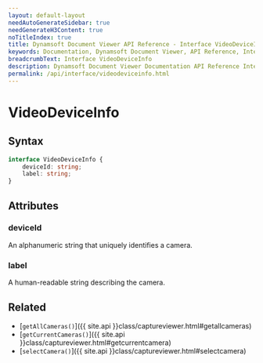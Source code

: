 ```yaml
---
layout: default-layout
needAutoGenerateSidebar: true
needGenerateH3Content: true
noTitleIndex: true
title: Dynamsoft Document Viewer API Reference - Interface VideoDeviceInfo
keywords: Documentation, Dynamsoft Document Viewer, API Reference, Interface VideoDeviceInfo
breadcrumbText: Interface VideoDeviceInfo
description: Dynamsoft Document Viewer Documentation API Reference Interface VideoDeviceInfo Page
permalink: /api/interface/videodeviceinfo.html
---
```


# VideoDeviceInfo

## Syntax

```typescript
interface VideoDeviceInfo {
	deviceId: string; 
	label: string;
}
```

## Attributes

### deviceId

An alphanumeric string that uniquely identifies a camera.

### label

A human-readable string describing the camera.

## Related

- [`getAllCameras()`]({{ site.api }}class/captureviewer.html#getallcameras)
- [`getCurrentCameras()`]({{ site.api }}class/captureviewer.html#getcurrentcamera)
- [`selectCamera()`]({{ site.api }}class/captureviewer.html#selectcamera)